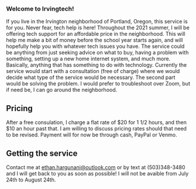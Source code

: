 ### Welcome to Irvingtech!

If you live in the Irvington neighborhood of Portland, Oregon, this service is for you. Never fear, tech help is here! Throughout the 2021 summer, I will be offering tech support for an affordable price in the neighborhood. This will help me make a bit of money before the school year starts again, and will hopefully help you with whatever tech issues you have. The service could be anything from just seeking advice on what to buy, having a problem with something, setting up a new home internet system, and much more. Basically, anything that has something to do with technology. Currently the service would start with a consultation (free of charge) where we would decide what type of the service would be necessary. The second part would be solving the problem. I would prefer to troubleshoot over Zoom, but if need be, I can go around the neighborhood.

## Pricing

After a free consulation, I charge a flat rate of $20 for 1 1/2 hours, and then $10 an hour past that. I am willing to discuss pricing rates should that need to be revised. Payment will for now be through cash, PayPal or Venmo.

## Getting the service

Contact me at ethan.hargunani@outlook.com or by text at (503)348-3480 and I will get back to you as soon as possible! I will not be avaible from July 24th to August 24th.
